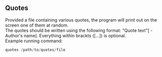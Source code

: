 ## Quotes

Provided a file containing various quotes, the program will print out on the screen one of them at random.   
The quotes should be written using the following format: "Quote text"[ - Author's name]. Everything within brackts ([...]) is optional.   
Example running command:   
```rust
quotes /path/to/quotes/file
```
